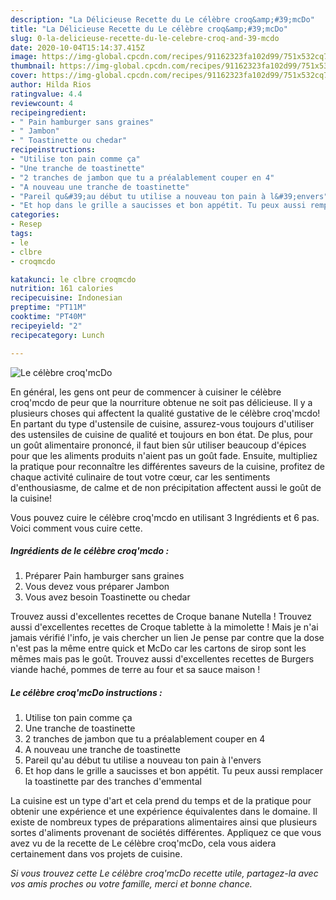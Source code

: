 ```yaml
---
description: "La Délicieuse Recette du Le célèbre croq&amp;#39;mcDo"
title: "La Délicieuse Recette du Le célèbre croq&amp;#39;mcDo"
slug: 0-la-delicieuse-recette-du-le-celebre-croq-and-39-mcdo
date: 2020-10-04T15:14:37.415Z
image: https://img-global.cpcdn.com/recipes/91162323fa102d99/751x532cq70/le-celebre-croqmcdo-photo-principale-de-la-recette.jpg
thumbnail: https://img-global.cpcdn.com/recipes/91162323fa102d99/751x532cq70/le-celebre-croqmcdo-photo-principale-de-la-recette.jpg
cover: https://img-global.cpcdn.com/recipes/91162323fa102d99/751x532cq70/le-celebre-croqmcdo-photo-principale-de-la-recette.jpg
author: Hilda Rios
ratingvalue: 4.4
reviewcount: 4
recipeingredient:
- " Pain hamburger sans graines"
- " Jambon"
- " Toastinette ou chedar"
recipeinstructions:
- "Utilise ton pain comme ça"
- "Une tranche de toastinette"
- "2 tranches de jambon que tu a préalablement couper en 4"
- "A nouveau une tranche de toastinette"
- "Pareil qu&#39;au début tu utilise a nouveau ton pain à l&#39;envers"
- "Et hop dans le grille a saucisses et bon appétit. Tu peux aussi remplacer la toastinette par des tranches d&#39;emmental"
categories:
- Resep
tags:
- le
- clbre
- croqmcdo

katakunci: le clbre croqmcdo 
nutrition: 161 calories
recipecuisine: Indonesian
preptime: "PT11M"
cooktime: "PT40M"
recipeyield: "2"
recipecategory: Lunch

---
```



![Le célèbre croq&#39;mcDo](https://img-global.cpcdn.com/recipes/91162323fa102d99/751x532cq70/le-celebre-croqmcdo-photo-principale-de-la-recette.jpg)

En général, les gens ont peur de commencer à cuisiner le célèbre croq&#39;mcdo de peur que la nourriture obtenue ne soit pas délicieuse. Il y a plusieurs choses qui affectent la qualité gustative de le célèbre croq&#39;mcdo! En partant du type d'ustensile de cuisine, assurez-vous toujours d'utiliser des ustensiles de cuisine de qualité et toujours en bon état. De plus, pour un goût alimentaire prononcé, il faut bien sûr utiliser beaucoup d'épices pour que les aliments produits n'aient pas un goût fade. Ensuite, multipliez la pratique pour reconnaître les différentes saveurs de la cuisine, profitez de chaque activité culinaire de tout votre cœur, car les sentiments d'enthousiasme, de calme et de non précipitation affectent aussi le goût de la cuisine!

<!--inarticleads1-->

Vous pouvez cuire le célèbre croq&#39;mcdo en utilisant 3 Ingrédients et 6 pas. Voici comment vous cuire cette.

##### Ingrédients de le célèbre croq&#39;mcdo :

1. Préparer  Pain hamburger sans graines
1. Vous devez vous préparer  Jambon
1. Vous avez besoin  Toastinette ou chedar


Trouvez aussi d&#39;excellentes recettes de Croque banane Nutella ! Trouvez aussi d&#39;excellentes recettes de Croque tablette à la mimolette ! Mais je n&#39;ai jamais vérifié l&#39;info, je vais chercher un lien Je pense par contre que la dose n&#39;est pas la même entre quick et McDo car les cartons de sirop sont les mêmes mais pas le goût. Trouvez aussi d&#39;excellentes recettes de Burgers viande haché, pommes de terre au four et sa sauce maison ! 

<!--inarticleads2-->

##### Le célèbre croq&#39;mcDo instructions :

1. Utilise ton pain comme ça
1. Une tranche de toastinette
1. 2 tranches de jambon que tu a préalablement couper en 4
1. A nouveau une tranche de toastinette
1. Pareil qu&#39;au début tu utilise a nouveau ton pain à l&#39;envers
1. Et hop dans le grille a saucisses et bon appétit. Tu peux aussi remplacer la toastinette par des tranches d&#39;emmental




<!--inarticleads1-->

<p>
La cuisine est un type d'art et cela prend du temps et de la pratique pour obtenir une expérience et une expérience équivalentes dans le domaine. Il existe de nombreux types de préparations alimentaires ainsi que plusieurs sortes d'aliments provenant de sociétés différentes. Appliquez ce que vous avez vu de la recette de Le célèbre croq&#39;mcDo, cela vous aidera certainement dans vos projets de cuisine.
</p>

<p>
<i>Si vous trouvez cette Le célèbre croq&#39;mcDo recette utile, partagez-la avec vos amis proches ou votre famille, merci et bonne chance.</i>
</p>

